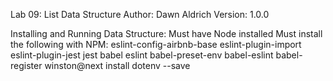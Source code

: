 Lab 09: List Data Structure
Author: Dawn Aldrich Version: 1.0.0

Installing and Running Data Structure:
Must have Node installed
Must install the following with NPM:
eslint-config-airbnb-base eslint-plugin-import eslint-plugin-jest jest babel eslint babel-preset-env babel-eslint babel-register
winston@next
install dotenv --save


